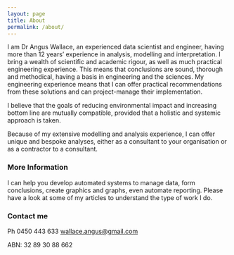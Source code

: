 ```yaml
---
layout: page
title: About
permalink: /about/
---
```


I am Dr Angus Wallace, an experienced data scientist and engineer, having more than 12 years’ experience in analysis, modelling and interpretation. I bring a wealth of scientific and academic rigour, as well as much practical engineering experience. This means that conclusions are sound, thorough and methodical, having a basis in engineering and the sciences. My engineering experience means that I can offer practical recommendations from these solutions and can project-manage their implementation.

I believe that the goals of reducing environmental impact and increasing bottom line are mutually compatible, provided that a holistic and systemic approach is taken.

Because of my extensive modelling and analysis experience, I can offer unique and bespoke analyses, either as a consultant to your organisation or as a contractor to a consultant.

### More Information

I can help you develop automated systems to manage data, form conclusions, create graphics and graphs, even automate reporting.
Please have a look at some of my articles to understand the type of work I do.

### Contact me
Ph 0450 443 633
[wallace.angus@gmail.com](mailto:wallace.angus@gmail.com)

ABN: 32 89 30 88 662
